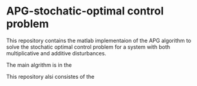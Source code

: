 # APG-stochatic-optimal control problem

This repository contains the matlab implementaion of the APG algorithm to solve the 
stochatic optimal control problem for a system with both multiplicative and 
additive disturbances.

The main algrithm is in the 

This repository alsi consistes of the 

